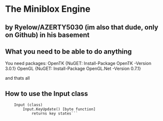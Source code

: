 ﻿# The Miniblox Engine
## by Ryelow/AZERTY5030 (im also that dude, only on Github) in his basement

## What you need to be able to do anything
You need packages:
	OpenTK {NuGET: Install-Package OpenTK -Version 3.0.1}
	OpenGL {NuGET: Install-Package OpenGL.Net -Version 0.7.1}

and thats all

## How to use the Input class
```the input tree
	Input (class)
		Input.KeyUpdate() [byte function]
			returns key states```